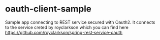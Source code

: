 # oauth-client-sample
Sample app connecting to REST service secured with Oauth2.
It connects to the service creted by royclarkson  which you can find here https://github.com/royclarkson/spring-rest-service-oauth


